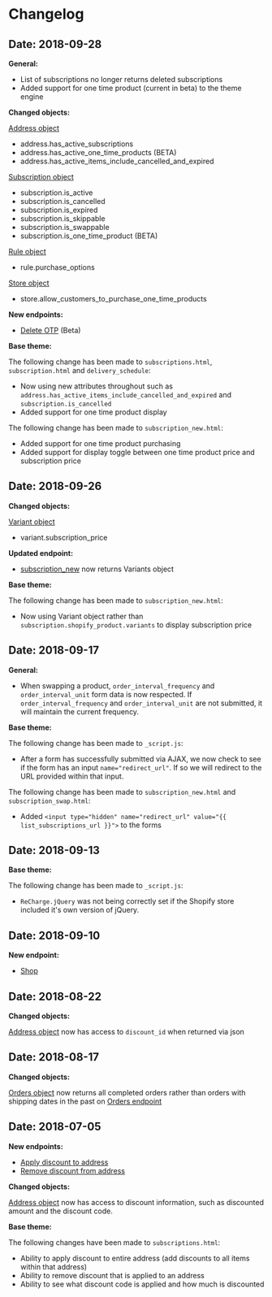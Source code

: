 # Changelog

## Date: 2018-09-28

**General:**

- List of subscriptions no longer returns deleted subscriptions
- Added support for one time product (current in beta) to the theme engine 

**Changed objects:**

[Address object](#addresses) 

- address.has_active_subscriptions
- address.has_active_one_time_products (BETA)
- address.has_active_items_include_cancelled_and_expired

[Subscription object](#subscriptions) 

- subscription.is_active
- subscription.is_cancelled
- subscription.is_expired
- subscription.is_skippable
- subscription.is_swappable
- subscription.is_one_time_product (BETA)

[Rule object](#rules)

- rule.purchase_options

[Store object](#shop) 

- store.allow_customers_to_purchase_one_time_products

**New endpoints:**

- [Delete OTP](#delete-one-time-product-beta) (Beta)

**Base theme:**

The following change has been made to `subscriptions.html`, `subscription.html` and `delivery_schedule`:

- Now using new attributes throughout such as `address.has_active_items_include_cancelled_and_expired` and 
`subscription.is_cancelled`
- Added support for one time product display

The following change has been made to `subscription_new.html`:

- Added support for one time product purchasing
- Added support for display toggle between one time product price and subscription price 

## Date: 2018-09-26

**Changed objects:**

[Variant object](#variants)

- variant.subscription_price

**Updated endpoint:**

- [subscription_new](#create-subscription) now returns Variants object

**Base theme:**

The following change has been made to `subscription_new.html`:

- Now using Variant object rather than `subscription.shopify_product.variants` to display subscription price 

## Date: 2018-09-17

**General:**

- When swapping a product, `order_interval_frequency` and `order_interval_unit` form data is now respected. If  `order_interval_frequency` and `order_interval_unit` are not submitted, it will maintain the current frequency. 

**Base theme:**

The following change has been made to `_script.js`:

- After a form has successfully submitted via AJAX, we now check to see if the form has an input `name="redirect_url"`. If so we will redirect to the URL provided within that input. 

The following change has been made to `subscription_new.html` and `subscription_swap.html`:

- Added `<input type="hidden" name="redirect_url" value="{{ list_subscriptions_url }}">` to the forms

## Date: 2018-09-13

**Base theme:**

The following change has been made to `_script.js`:
- `ReCharge.jQuery` was not being correctly set if the Shopify store included it's own version of jQuery. 

## Date: 2018-09-10

**New endpoint:**

- [Shop](#retrieve-shop)

## Date: 2018-08-22

**Changed objects:**

[Address object](#addresses) now has access to `discount_id` when returned via json

## Date: 2018-08-17

**Changed objects:**

[Orders object](#orders) now returns all completed orders rather than orders with shipping dates in the past on [Orders endpoint](#retrieve-order)

## Date: 2018-07-05 

**New endpoints:**
- [Apply discount to address](#apply-discount)
- [Remove discount from address](#remove-discount)

**Changed objects:**

[Address object](#addresses) now has access to discount information, such as discounted amount and the discount code. 

**Base theme:**

The following changes have been made to `subscriptions.html`:
- Ability to apply discount to entire address (add discounts to all items within that address)
- Ability to remove discount that is applied to an address
- Ability to see what discount code is applied and how much is discounted